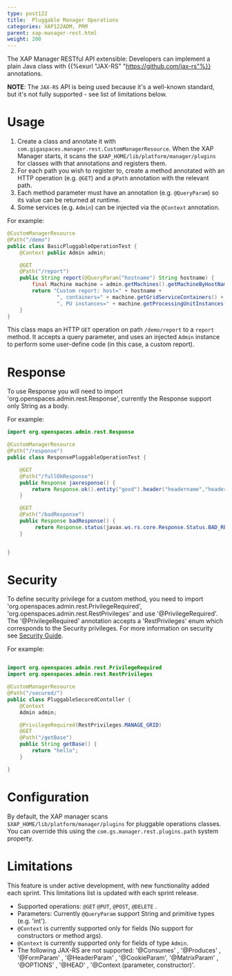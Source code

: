 ```yaml
---
type: post122
title:  Pluggable Manager Operations
categories: XAP122ADM, PRM
parent: xap-manager-rest.html
weight: 200
---
```

 
The XAP Manager RESTful API extensible: Developers can implement a plain Java class with {{%exurl "JAX-RS" "https://github.com/jax-rs"%}} annotations.

**NOTE**: The `JAX-RS` API is being used because it's a well-known standard, but it's not fully supported - see list of limitations below.

# Usage

1. Create a class and annotate it with `com.gigaspaces.manager.rest.CustomManagerResource`. When the XAP Manager starts, it scans the `$XAP_HOME/lib/platform/manager/plugins` for classes with that annotations and registers them.
2. For each path you wish to register to, create a method annotated with an HTTP operation (e.g. `@GET`) and a `@Path` annotation with the relevant path.
3. Each method parameter must have an annotation (e.g. `@QueryParam`) so its value can be returned at runtime.
4. Some services (e.g. `Admin`) can be injected via the `@Context` annotation.

For example:

```java
@CustomManagerResource
@Path("/demo")
public class BasicPluggableOperationTest {
    @Context public Admin admin;

    @GET
    @Path("/report")
    public String report(@QueryParam("hostname") String hostname) {
        final Machine machine = admin.getMachines().getMachineByHostName(hostname);
        return "Custom report: host=" + hostname + 
                ", containers=" + machine.getGridServiceContainers() + 
                ", PU instances=" + machine.getProcessingUnitInstances();
    }
}
```

This class maps an HTTP `GET` operation on path `/demo/report` to a `report` method. It accepts a query parameter, and uses an injected `Admin` instance to perform some user-define code (in this case, a custom report).

# Response

To use Response you will need to import 'org.openspaces.admin.rest.Response', currently the Response support only String as a body.

For example:
```java
import org.openspaces.admin.rest.Response

@CustomManagerResource
@Path("/response")
public class ResponsePluggableOperationTest {

    @GET
    @Path("/fullOkResponse")
    public Response jaxresponse() {
        return Response.ok().entity("good").header("headername","headervalue").build();
    }

    @GET
    @Path("/badResponse")
    public Response badResponse() {
         return Response.status(javax.ws.rs.core.Response.Status.BAD_REQUEST).header("headername","headervalue").build();
    }


}
```
# Security

To define security privilege for a custom method, you need to import 'org.openspaces.admin.rest.PrivilegeRequired', 'org.openspaces.admin.rest.RestPrivileges' and use '@PrivilegeRequired'.
The '@PrivilegeRequired' annotation accepts a 'RestPrivileges' enum which corresponds to the Security privileges. For more information on security see [Security Guide](../security/).


For example:
```java

import org.openspaces.admin.rest.PrivilegeRequired
import org.openspaces.admin.rest.RestPrivileges

@CustomManagerResource
@Path("/secured/")
public class PluggableSecuredContoller {
    @Context
    Admin admin;

    @PrivilegeRequired(RestPrivileges.MANAGE_GRID)
    @GET
    @Path("/getBase")
    public String getBase() {
        return "hello";
    }

}
```




# Configuration

By default, the XAP manager scans `$XAP_HOME/lib/platform/manager/plugins` for pluggable operations classes. You can override this using the `com.gs.manager.rest.plugins.path` system property.

# Limitations

This feature is under active development, with new functionality added each sprint. This limitations list is updated with each sprint release.

* Supported operations: `@GET` `@PUT`, `@POST`, `@DELETE` .
* Parameters: Currently `@QueryParam` support String and primitive types (e.g. 'int').
* `@Context` is currently supported only for fields (No support for constructors or method args).
* `@Context` is currently supported only for fields of type `Admin`.
* The following JAX-RS are not supported: '@Consumes' , '@Produces' , '@FormParam' , '@HeaderParam' , '@CookieParam', '@MatrixParam' , '@OPTIONS' , '@HEAD' , '@Context (parameter, constructor)'.

